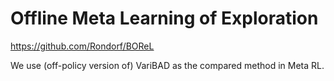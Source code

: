 # Offline Meta Learning of Exploration
https://github.com/Rondorf/BOReL

We use (off-policy version of) VariBAD as the compared method in Meta RL.
